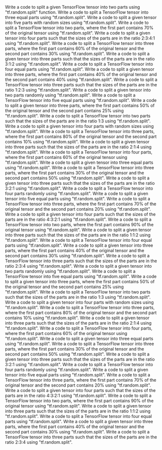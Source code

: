 Write a code to split a given TensorFlow tensor into two parts using "tf.random.split" function.
Write a code to split a TensorFlow tensor into three equal parts using "tf.random.split".
Write a code to split a given tensor into five parts with random sizes using "tf.random.split".
Write a code to split a TensorFlow tensor into two parts, where the first part contains 70% of the original tensor using "tf.random.split".
Write a code to split a given tensor into four parts such that the sizes of the parts are in the ratio 2:3:4:1 using "tf.random.split".
Write a code to split a TensorFlow tensor into three parts, where the first part contains 60% of the original tensor and the second part contains 30% using "tf.random.split".
Write a code to split a given tensor into three parts such that the sizes of the parts are in the ratio 3:1:2 using "tf.random.split".
Write a code to split a TensorFlow tensor into four equal parts using "tf.random.split".
Write a code to split a given tensor into three parts, where the first part contains 40% of the original tensor and the second part contains 40% using "tf.random.split".
Write a code to split a TensorFlow tensor into three parts such that the sizes of the parts are in the ratio 1:2:3 using "tf.random.split".
Write a code to split a given tensor into two parts randomly using "tf.random.split".
Write a code to split a TensorFlow tensor into five equal parts using "tf.random.split".
Write a code to split a given tensor into three parts, where the first part contains 50% of the original tensor and the second part contains 25% using "tf.random.split".
Write a code to split a TensorFlow tensor into two parts such that the sizes of the parts are in the ratio 1:3 using "tf.random.split".
Write a code to split a given tensor into four parts with random sizes using "tf.random.split".
Write a code to split a TensorFlow tensor into three parts, where the first part contains 80% of the original tensor and the second part contains 10% using "tf.random.split".
Write a code to split a given tensor into three parts such that the sizes of the parts are in the ratio 2:1:4 using "tf.random.split".
Write a code to split a TensorFlow tensor into four parts, where the first part contains 60% of the original tensor using "tf.random.split".
Write a code to split a given tensor into three equal parts using "tf.random.split".
Write a code to split a TensorFlow tensor into three parts, where the first part contains 30% of the original tensor and the second part contains 50% using "tf.random.split".
Write a code to split a given tensor into three parts such that the sizes of the parts are in the ratio 3:2:1 using "tf.random.split".
Write a code to split a TensorFlow tensor into four parts randomly using "tf.random.split".
Write a code to split a given tensor into five equal parts using "tf.random.split".
Write a code to split a TensorFlow tensor into three parts, where the first part contains 70% of the original tensor and the second part contains 20% using "tf.random.split".
Write a code to split a given tensor into four parts such that the sizes of the parts are in the ratio 4:3:2:1 using "tf.random.split".
Write a code to split a TensorFlow tensor into two parts, where the first part contains 90% of the original tensor using "tf.random.split".
Write a code to split a given tensor into three parts such that the sizes of the parts are in the ratio 1:1:2 using "tf.random.split".
Write a code to split a TensorFlow tensor into four equal parts using "tf.random.split".
Write a code to split a given tensor into three parts, where the first part contains 40% of the original tensor and the second part contains 30% using "tf.random.split".
Write a code to split a TensorFlow tensor into three parts such that the sizes of the parts are in the ratio 2:3:4 using "tf.random.split".
Write a code to split a given tensor into two parts randomly using "tf.random.split".
Write a code to split a TensorFlow tensor into five equal parts using "tf.random.split".
Write a code to split a given tensor into three parts, where the first part contains 50% of the original tensor and the second part contains 25% using "tf.random.split".
Write a code to split a TensorFlow tensor into two parts such that the sizes of the parts are in the ratio 1:3 using "tf.random.split".
Write a code to split a given tensor into four parts with random sizes using "tf.random.split".
Write a code to split a TensorFlow tensor into three parts, where the first part contains 80% of the original tensor and the second part contains 10% using "tf.random.split".
Write a code to split a given tensor into three parts such that the sizes of the parts are in the ratio 2:1:4 using "tf.random.split".
Write a code to split a TensorFlow tensor into four parts, where the first part contains 60% of the original tensor using "tf.random.split".
Write a code to split a given tensor into three equal parts using "tf.random.split".
Write a code to split a TensorFlow tensor into three parts, where the first part contains 30% of the original tensor and the second part contains 50% using "tf.random.split".
Write a code to split a given tensor into three parts such that the sizes of the parts are in the ratio 3:2:1 using "tf.random.split".
Write a code to split a TensorFlow tensor into four parts randomly using "tf.random.split".
Write a code to split a given tensor into five equal parts using "tf.random.split".
Write a code to split a TensorFlow tensor into three parts, where the first part contains 70% of the original tensor and the second part contains 20% using "tf.random.split".
Write a code to split a given tensor into four parts such that the sizes of the parts are in the ratio 4:3:2:1 using "tf.random.split".
Write a code to split a TensorFlow tensor into two parts, where the first part contains 90% of the original tensor using "tf.random.split".
Write a code to split a given tensor into three parts such that the sizes of the parts are in the ratio 1:1:2 using "tf.random.split".
Write a code to split a TensorFlow tensor into four equal parts using "tf.random.split".
Write a code to split a given tensor into three parts, where the first part contains 40% of the original tensor and the second part contains 30% using "tf.random.split".
Write a code to split a TensorFlow tensor into three parts such that the sizes of the parts are in the ratio 2:3:4 using "tf.random.split".